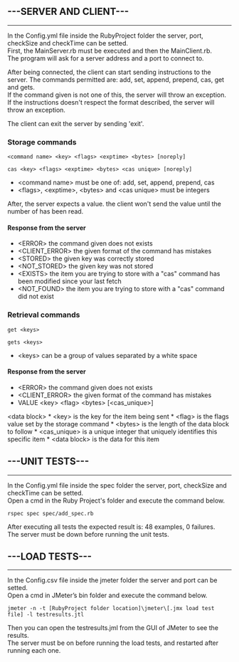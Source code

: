
## ---SERVER AND CLIENT--- 
------------
In the Config.yml file inside the RubyProject folder the server, port, checkSize and checkTime can be setted.  
First, the MainServer.rb must be executed and then the MainClient.rb.  
The program will ask for a server address and a port to connect to.  
  
After being connected, the client can start sending instructions to the server.
The commands permitted are: add, set, append, prepend, cas, get and gets.  
If the command given is not one of this, the server will throw an exception.
If the instructions doesn't respect the format described, the server will throw an exception.

The client can exit the server by sending 'exit'.
  
###  Storage commands  
 `<command name> <key> <flags> <exptime> <bytes> [noreply]`
 
 `cas <key> <flags> <exptime> <bytes> <cas unique> [noreply]`

* &lt;command name&gt; must be one of: add, set, append, prepend, cas  
* &lt;flags&gt;, &lt;exptime&gt;, &lt;bytes&gt; and &lt;cas unique&gt; must be integers  

After, the server expects a value. the client won't send the value until the number of <bytes> has been read.

#### Response from the server
* &lt;ERROR&gt; the command given does not exists
* &lt;CLIENT_ERROR&gt; the given format of the command has mistakes
* &lt;STORED&gt; the given key was correctly stored
* &lt;NOT_STORED&gt; the given key was not stored
* &lt;EXISTS&gt; the item you are trying to store with
a "cas" command has been modified since your last fetch
* &lt;NOT_FOUND&gt; the item you are trying to store
with a "cas" command did not exist


### Retrieval commands
`get <keys>`

`gets <keys>`

* &lt;keys&gt; can be a group of values separated by a white space

#### Response from the server
* &lt;ERROR&gt; the command given does not exists
* &lt;CLIENT_ERROR&gt; the given format of the command has mistakes
* VALUE &lt;key&gt; &lt;flag&gt; &lt;bytes&gt; [&lt;cas_unique&gt;]

&lt;data block&gt;
    * &lt;key&gt; is the key for the item being sent
    * &lt;flag&gt; is the flags value set by the storage command
    * &lt;bytes&gt; is the length of the data block to follow
    * &lt;cas_unique&gt; is a unique integer that uniquely identifies
    this specific item
    * &lt;data block&gt; is the data for this item

## ---UNIT TESTS--- 
------------
In the Config.yml file inside the spec folder the server, port, checkSize and checkTime can be setted.  
Open a cmd in the Ruby Project's folder and execute the command below.

`rspec spec spec/add_spec.rb `

After executing all tests the expected result is: 48 examples, 0 failures.  
The server must be down before running the unit tests.


## ---LOAD TESTS--- 
------------ 
In the Config.csv file inside the jmeter folder the server and  port can be setted.  
Open a cmd in JMeter’s bin folder and execute the command below.  

`jmeter -n -t [RubyProject folder location]\jmeter\[.jmx load test file] -l testresults.jtl `

Then you can open the testresults.jml from the GUI of JMeter to see the results.  
The server must be on before running the load tests, and restarted after running each one.  
